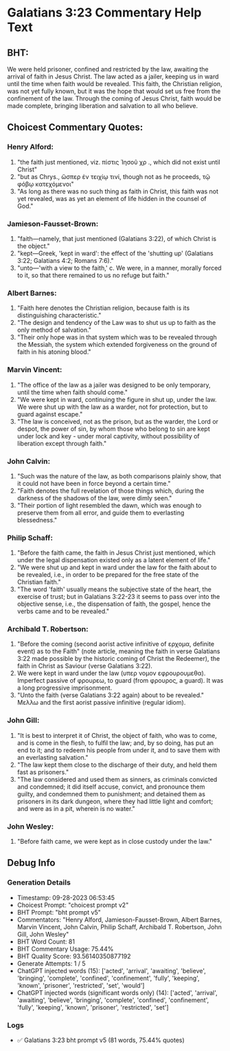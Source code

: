 # Galatians 3:23 Commentary Help Text

## BHT:
We were held prisoner, confined and restricted by the law, awaiting the arrival of faith in Jesus Christ. The law acted as a jailer, keeping us in ward until the time when faith would be revealed. This faith, the Christian religion, was not yet fully known, but it was the hope that would set us free from the confinement of the law. Through the coming of Jesus Christ, faith would be made complete, bringing liberation and salvation to all who believe.

## Choicest Commentary Quotes:
### Henry Alford:
1. "the faith just mentioned, viz. πίστις Ἰησοῦ χρ ., which did not exist until Christ" 
2. "but as Chrys., ὥσπερ ἐν τειχίῳ τινί, though not as he proceeds, τῷ φόβῳ κατεχόμενοι" 
3. "As long as there was no such thing as faith in Christ, this faith was not yet revealed, was as yet an element of life hidden in the counsel of God."

### Jamieson-Fausset-Brown:
1. "faith—namely, that just mentioned (Galatians 3:22), of which Christ is the object."
2. "kept—Greek, 'kept in ward': the effect of the 'shutting up' (Galatians 3:22; Galatians 4:2; Romans 7:6)."
3. "unto—'with a view to the faith,' c. We were, in a manner, morally forced to it, so that there remained to us no refuge but faith."

### Albert Barnes:
1. "Faith here denotes the Christian religion, because faith is its distinguishing characteristic."
2. "The design and tendency of the Law was to shut us up to faith as the only method of salvation."
3. "Their only hope was in that system which was to be revealed through the Messiah, the system which extended forgiveness on the ground of faith in his atoning blood."

### Marvin Vincent:
1. "The office of the law as a jailer was designed to be only temporary, until the time when faith should come."
2. "We were kept in ward, continuing the figure in shut up, under the law. We were shut up with the law as a warder, not for protection, but to guard against escape."
3. "The law is conceived, not as the prison, but as the warder, the Lord or despot, the power of sin, by whom those who belong to sin are kept under lock and key - under moral captivity, without possibility of liberation except through faith."

### John Calvin:
1. "Such was the nature of the law, as both comparisons plainly show, that it could not have been in force beyond a certain time."
2. "Faith denotes the full revelation of those things which, during the darkness of the shadows of the law, were dimly seen."
3. "Their portion of light resembled the dawn, which was enough to preserve them from all error, and guide them to everlasting blessedness."

### Philip Schaff:
1. "Before the faith came, the faith in Jesus Christ just mentioned, which under the legal dispensation existed only as a latent element of life."
2. "We were shut up and kept in ward under the law for the faith about to be revealed, i.e., in order to be prepared for the free state of the Christian faith."
3. "The word 'faith' usually means the subjective state of the heart, the exercise of trust; but in Galatians 3:22-23 it seems to pass over into the objective sense, i.e., the dispensation of faith, the gospel, hence the verbs came and to be revealed."

### Archibald T. Robertson:
1. "Before the coming (second aorist active infinitive of ερχομα, definite event) as to the Faith" (note article, meaning the faith in verse Galatians 3:22 made possible by the historic coming of Christ the Redeemer), the faith in Christ as Saviour (verse Galatians 3:22).
2. We were kept in ward under the law (υπερ νομον εφρουρουμεθα). Imperfect passive of φρουρεω, to guard (from φρουρος, a guard). It was a long progressive imprisonment.
3. "Unto the faith (verse Galatians 3:22 again) about to be revealed." Μελλω and the first aorist passive infinitive (regular idiom).

### John Gill:
1. "It is best to interpret it of Christ, the object of faith, who was to come, and is come in the flesh, to fulfil the law; and, by so doing, has put an end to it; and to redeem his people from under it, and to save them with an everlasting salvation."
2. "The law kept them close to the discharge of their duty, and held them fast as prisoners."
3. "The law considered and used them as sinners, as criminals convicted and condemned; it did itself accuse, convict, and pronounce them guilty, and condemned them to punishment; and detained them as prisoners in its dark dungeon, where they had little light and comfort; and were as in a pit, wherein is no water."

### John Wesley:
1. "Before faith came, we were kept as in close custody under the law."


## Debug Info
### Generation Details
- Timestamp: 09-28-2023 06:53:45
- Choicest Prompt: "choicest prompt v2"
- BHT Prompt: "bht prompt v5"
- Commentators: "Henry Alford, Jamieson-Fausset-Brown, Albert Barnes, Marvin Vincent, John Calvin, Philip Schaff, Archibald T. Robertson, John Gill, John Wesley"
- BHT Word Count: 81
- BHT Commentary Usage: 75.44%
- BHT Quality Score: 93.56140350877192
- Generate Attempts: 1 / 5
- ChatGPT injected words (15):
	['acted', 'arrival', 'awaiting', 'believe', 'bringing', 'complete', 'confined', 'confinement', 'fully', 'keeping', 'known', 'prisoner', 'restricted', 'set', 'would']
- ChatGPT injected words (significant words only) (14):
	['acted', 'arrival', 'awaiting', 'believe', 'bringing', 'complete', 'confined', 'confinement', 'fully', 'keeping', 'known', 'prisoner', 'restricted', 'set']

### Logs
- ✅ Galatians 3:23 bht prompt v5 (81 words, 75.44% quotes)